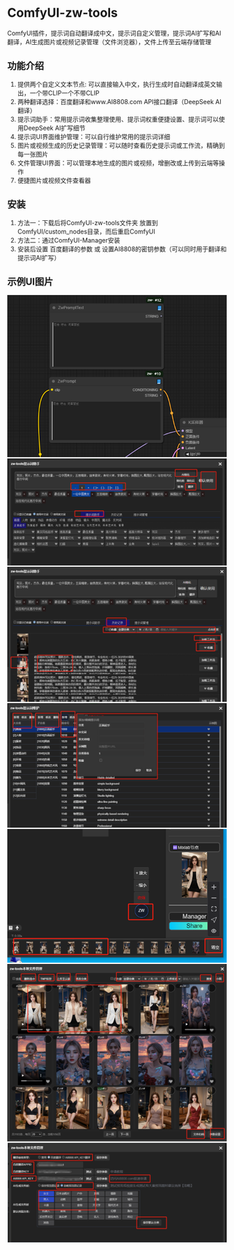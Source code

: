 # ComfyUI-zw-tools
ComfyUI插件，提示词自动翻译成中文，提示词自定义管理，提示词AI扩写和AI翻译，AI生成图片或视频记录管理（文件浏览器），文件上传至云端存储管理

## 功能介绍
1. 提供两个自定义文本节点: 可以直接输入中文，执行生成时自动翻译成英文输出，一个带CLIP一个不带CLIP
2. 两种翻译选择：百度翻译和www.AI8808.com API接口翻译（DeepSeek AI翻译）
3. 提示词助手：常用提示词收集整理使用、提示词权重便捷设置、提示词可以使用DeepSeek AI扩写细节
4. 提示词UI界面维护管理：可以自行维护常用的提示词详细
5. 图片或视频生成的历史记录管理：可以随时查看历史提示词或工作流，精确到每一张图片
6. 文件管理UI界面：可以管理本地生成的图片或视频，增删改或上传到云端等操作
7. 便捷图片或视频文件查看器

## 安装
1. 方法一：下载后将ComfyUI-zw-tools文件夹 放置到ComfyUI/custom_nodes目录，而后重启ComfyUI 
2. 方法二：通过ComfyUI-Manager安装
3. 安装后设置 百度翻译的参数 或 设置AI8808的密钥参数（可以同时用于翻译和提示词AI扩写）

## 示例UI图片
![我的示例图片](./example/1.png)
![我的示例图片](./example/2.png)
![我的示例图片](./example/3.png)
![我的示例图片](./example/4.png)
![我的示例图片](./example/5.png)
![我的示例图片](./example/6.png)
![我的示例图片](./example/7.png)
